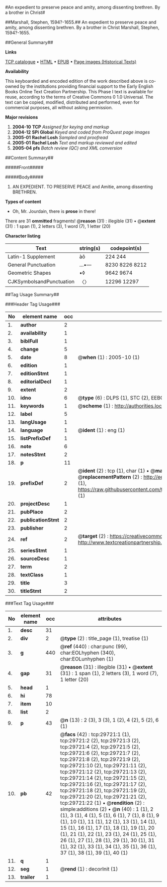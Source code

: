 #An expedient to preserve peace and amity, among dissenting brethren. By a brother in Christ#

##Marshall, Stephen, 1594?-1655.##
An expedient to preserve peace and amity, among dissenting brethren. By a brother in Christ
Marshall, Stephen, 1594?-1655.

##General Summary##

**Links**

[TCP catalogue](http://www.ota.ox.ac.uk/tcp/)  • 
[HTML](http://tei.it.ox.ac.uk/tcp/Texts-HTML/free/A52/A52038.html)  • 
[EPUB](http://tei.it.ox.ac.uk/tcp/Texts-EPUB/free/A52/A52038.epub) • 
[Page images (Historical Texts)](https://data.historicaltexts.jisc.ac.uk/view?pubId=eebo-99825341e&pageId=eebo-99825341e-29721-1)

**Availability**

This keyboarded and encoded edition of the
	       work described above is co-owned by the institutions
	       providing financial support to the Early English Books
	       Online Text Creation Partnership. This Phase I text is
	       available for reuse, according to the terms of Creative
	       Commons 0 1.0 Universal. The text can be copied,
	       modified, distributed and performed, even for
	       commercial purposes, all without asking permission.

**Major revisions**

1. __2004-10__ __TCP__ *Assigned for keying and markup*
1. __2004-12__ __SPi Global__ *Keyed and coded from ProQuest page images*
1. __2005-01__ __Rachel Losh__ *Sampled and proofread*
1. __2005-01__ __Rachel Losh__ *Text and markup reviewed and edited*
1. __2005-04__ __pfs__ *Batch review (QC) and XML conversion*

##Content Summary##

#####Front#####

#####Body#####

1. AN EXPEDIENT. TO PRESERVE PEACE and Amitie, among dissenting BRETHREN.

**Types of content**

  * Oh, Mr. Jourdain, there is **prose** in there!

There are 31 **ommitted** fragments! 
 @__reason__ (31) : illegible (31)  •  @__extent__ (31) : 1 span (1), 2 letters (3), 1 word (7), 1 letter (20)

**Character listing**


|Text|string(s)|codepoint(s)|
|---|---|---|
|Latin-1 Supplement|àô|224 244|
|General Punctuation|…•—|8230 8226 8212|
|Geometric Shapes|▪◊|9642 9674|
|CJKSymbolsandPunctuation|〈〉|12296 12297|

##Tag Usage Summary##

###Header Tag Usage###

|No|element name|occ|attributes|
|---|---|---|---|
|1.|__author__|2||
|2.|__availability__|1||
|3.|__biblFull__|1||
|4.|__change__|5||
|5.|__date__|8| @__when__ (1) : 2005-10 (1)|
|6.|__edition__|1||
|7.|__editionStmt__|1||
|8.|__editorialDecl__|1||
|9.|__extent__|2||
|10.|__idno__|6| @__type__ (6) : DLPS (1), STC (2), EEBO-CITATION (1), PROQUEST (1), VID (1)|
|11.|__keywords__|1| @__scheme__ (1) : http://authorities.loc.gov/ (1)|
|12.|__label__|5||
|13.|__langUsage__|1||
|14.|__language__|1| @__ident__ (1) : eng (1)|
|15.|__listPrefixDef__|1||
|16.|__note__|6||
|17.|__notesStmt__|2||
|18.|__p__|11||
|19.|__prefixDef__|2| @__ident__ (2) : tcp (1), char (1)  •  @__matchPattern__ (2) : ([0-9\-]+):([0-9IVX]+) (1), (.+) (1)  •  @__replacementPattern__ (2) : http://eebo.chadwyck.com/downloadtiff?vid=$1&page=$2 (1), https://raw.githubusercontent.com/textcreationpartnership/Texts/master/tcpchars.xml#$1 (1)|
|20.|__projectDesc__|1||
|21.|__pubPlace__|2||
|22.|__publicationStmt__|2||
|23.|__publisher__|2||
|24.|__ref__|2| @__target__ (2) : https://creativecommons.org/publicdomain/zero/1.0/ (1), http://www.textcreationpartnership.org/docs/. (1)|
|25.|__seriesStmt__|1||
|26.|__sourceDesc__|1||
|27.|__term__|2||
|28.|__textClass__|1||
|29.|__title__|3||
|30.|__titleStmt__|2||


###Text Tag Usage###

|No|element name|occ|attributes|
|---|---|---|---|
|1.|__desc__|31||
|2.|__div__|2| @__type__ (2) : title_page (1), treatise (1)|
|3.|__g__|440| @__ref__ (440) : char:punc (99), char:EOLhyphen (340), char:EOLunhyphen (1)|
|4.|__gap__|31| @__reason__ (31) : illegible (31)  •  @__extent__ (31) : 1 span (1), 2 letters (3), 1 word (7), 1 letter (20)|
|5.|__head__|1||
|6.|__hi__|78||
|7.|__item__|10||
|8.|__list__|2||
|9.|__p__|43| @__n__ (13) : 2 (3), 3 (3), 1 (2), 4 (2), 5 (2), 6 (1)|
|10.|__pb__|42| @__facs__ (42) : tcp:29721:1 (1), tcp:29721:2 (2), tcp:29721:3 (2), tcp:29721:4 (2), tcp:29721:5 (2), tcp:29721:6 (2), tcp:29721:7 (2), tcp:29721:8 (2), tcp:29721:9 (2), tcp:29721:10 (2), tcp:29721:11 (2), tcp:29721:12 (2), tcp:29721:13 (2), tcp:29721:14 (2), tcp:29721:15 (2), tcp:29721:16 (2), tcp:29721:17 (2), tcp:29721:18 (2), tcp:29721:19 (2), tcp:29721:20 (2), tcp:29721:21 (2), tcp:29721:22 (1)  •  @__rendition__ (2) : simple:additions (2)  •  @__n__ (40) : 1 (1), 2 (1), 3 (1), 4 (1), 5 (1), 6 (1), 7 (1), 8 (1), 9 (1), 10 (1), 11 (1), 12 (1), 13 (1), 14 (1), 15 (1), 16 (1), 17 (1), 18 (1), 19 (1), 20 (1), 21 (1), 22 (1), 23 (1), 24 (1), 25 (1), 26 (1), 27 (1), 28 (1), 29 (1), 30 (1), 31 (1), 32 (1), 33 (1), 34 (1), 35 (1), 36 (1), 37 (1), 38 (1), 39 (1), 40 (1)|
|11.|__q__|1||
|12.|__seg__|1| @__rend__ (1) : decorInit (1)|
|13.|__trailer__|1||

